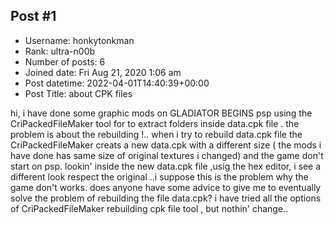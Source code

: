 ## Post #1
- Username: honkytonkman
- Rank: ultra-n00b
- Number of posts: 6
- Joined date: Fri Aug 21, 2020 1:06 am
- Post datetime: 2022-04-01T14:40:39+00:00
- Post Title: about CPK files

hi, i have done some graphic mods on GLADIATOR BEGINS psp  using the CriPackedFileMaker tool for to extract folders inside data.cpk file .
the problem is about the rebuilding !.. when i try to rebuild data.cpk file the  CriPackedFileMaker creats a new data.cpk with a different size ( the mods i have done has same size of original textures i changed) and the game don't start on psp.
lookin' inside the new  data.cpk file ,usig the hex editor, i see a different  look  respect the original ..i suppose this is the problem why the game don't works.
does anyone have some advice to give me to eventually solve the problem of rebuilding the file  data.cpk?
i have tried all the options of CriPackedFileMaker rebuilding  cpk file  tool , but nothin' change..
